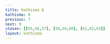 ```yaml
---
title: Kathisma 8
kathisma: 8
previous: 7
next: 9
stases: [[55,56,57], [58,59,60], [61,62,63]]
layout: kathisma
---
```

